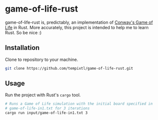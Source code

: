 # game-of-life-rust

game-of-life-rust is, predictably, an implementation of
[Conway's Game of Life][1] in Rust. More accurately, this project is intended
to help me to learn Rust. So be nice :)

## Installation

Clone to repository to your machine.

```bash
git clone https://github.com/tempixtl/game-of-life-rust.git
```

## Usage

Run the project with Rust's `cargo` tool.

```bash
# Runs a Game of Life simulation with the initial board specified in
# game-of-life-in1.txt for 3 iterations
cargo run input/game-of-life-in1.txt 3
```

[1]: https://en.wikipedia.org/wiki/Conway%27s_Game_of_Life